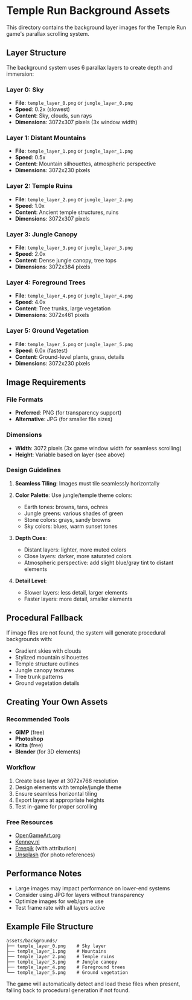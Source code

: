 # Temple Run Background Assets

This directory contains the background layer images for the Temple Run game's parallax scrolling system.

## Layer Structure

The background system uses 6 parallax layers to create depth and immersion:

### Layer 0: Sky
- **File**: `temple_layer_0.png` or `jungle_layer_0.png`
- **Speed**: 0.2x (slowest)
- **Content**: Sky, clouds, sun rays
- **Dimensions**: 3072x307 pixels (3x window width)

### Layer 1: Distant Mountains
- **File**: `temple_layer_1.png` or `jungle_layer_1.png`
- **Speed**: 0.5x
- **Content**: Mountain silhouettes, atmospheric perspective
- **Dimensions**: 3072x230 pixels

### Layer 2: Temple Ruins
- **File**: `temple_layer_2.png` or `jungle_layer_2.png`
- **Speed**: 1.0x
- **Content**: Ancient temple structures, ruins
- **Dimensions**: 3072x307 pixels

### Layer 3: Jungle Canopy
- **File**: `temple_layer_3.png` or `jungle_layer_3.png`
- **Speed**: 2.0x
- **Content**: Dense jungle canopy, tree tops
- **Dimensions**: 3072x384 pixels

### Layer 4: Foreground Trees
- **File**: `temple_layer_4.png` or `jungle_layer_4.png`
- **Speed**: 4.0x
- **Content**: Tree trunks, large vegetation
- **Dimensions**: 3072x461 pixels

### Layer 5: Ground Vegetation
- **File**: `temple_layer_5.png` or `jungle_layer_5.png`
- **Speed**: 6.0x (fastest)
- **Content**: Ground-level plants, grass, details
- **Dimensions**: 3072x230 pixels

## Image Requirements

### File Formats
- **Preferred**: PNG (for transparency support)
- **Alternative**: JPG (for smaller file sizes)

### Dimensions
- **Width**: 3072 pixels (3x game window width for seamless scrolling)
- **Height**: Variable based on layer (see above)

### Design Guidelines

1. **Seamless Tiling**: Images must tile seamlessly horizontally
2. **Color Palette**: Use jungle/temple theme colors:
   - Earth tones: browns, tans, ochres
   - Jungle greens: various shades of green
   - Stone colors: grays, sandy browns
   - Sky colors: blues, warm sunset tones

3. **Depth Cues**:
   - Distant layers: lighter, more muted colors
   - Close layers: darker, more saturated colors
   - Atmospheric perspective: add slight blue/gray tint to distant elements

4. **Detail Level**:
   - Slower layers: less detail, larger elements
   - Faster layers: more detail, smaller elements

## Procedural Fallback

If image files are not found, the system will generate procedural backgrounds with:
- Gradient skies with clouds
- Stylized mountain silhouettes
- Temple structure outlines
- Jungle canopy textures
- Tree trunk patterns
- Ground vegetation details

## Creating Your Own Assets

### Recommended Tools
- **GIMP** (free)
- **Photoshop**
- **Krita** (free)
- **Blender** (for 3D elements)

### Workflow
1. Create base layer at 3072x768 resolution
2. Design elements with temple/jungle theme
3. Ensure seamless horizontal tiling
4. Export layers at appropriate heights
5. Test in-game for proper scrolling

### Free Resources
- [OpenGameArt.org](https://opengameart.org/)
- [Kenney.nl](https://kenney.nl/assets)
- [Freepik](https://freepik.com/) (with attribution)
- [Unsplash](https://unsplash.com/) (for photo references)

## Performance Notes

- Large images may impact performance on lower-end systems
- Consider using JPG for layers without transparency
- Optimize images for web/game use
- Test frame rate with all layers active

## Example File Structure

```
assets/backgrounds/
├── temple_layer_0.png    # Sky layer
├── temple_layer_1.png    # Mountains
├── temple_layer_2.png    # Temple ruins
├── temple_layer_3.png    # Jungle canopy
├── temple_layer_4.png    # Foreground trees
└── temple_layer_5.png    # Ground vegetation
```

The game will automatically detect and load these files when present, falling back to procedural generation if not found.
